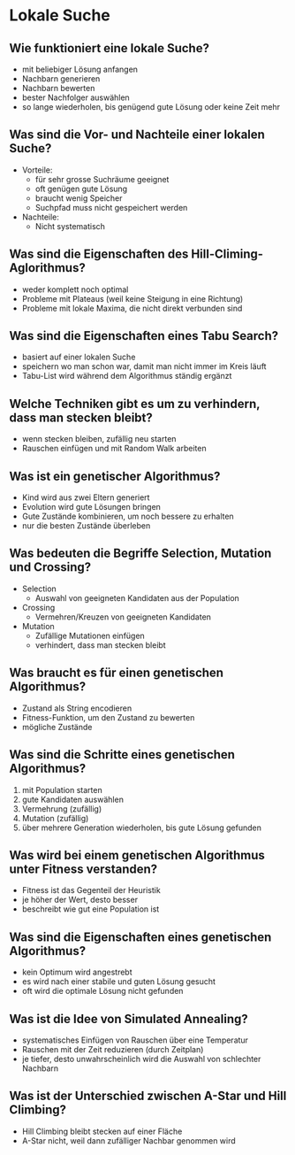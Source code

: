 # Lokale Suche

## Wie funktioniert eine lokale Suche?
* mit beliebiger Lösung anfangen
* Nachbarn generieren
* Nachbarn bewerten
* bester Nachfolger auswählen
* so lange wiederholen, bis genügend gute Lösung oder keine Zeit mehr

## Was sind die Vor- und Nachteile einer lokalen Suche?
* Vorteile:
    * für sehr grosse Suchräume geeignet
    * oft genügen gute Lösung
    * braucht wenig Speicher
    * Suchpfad muss nicht gespeichert werden
* Nachteile:
    * Nicht systematisch

## Was sind die Eigenschaften des Hill-Climing-Aglorithmus?
* weder komplett noch optimal
* Probleme mit Plateaus (weil keine Steigung in eine Richtung)
* Probleme mit lokale Maxima, die nicht direkt verbunden sind

## Was sind die Eigenschaften eines Tabu Search?
* basiert auf einer lokalen Suche
* speichern wo man schon war, damit man nicht immer im Kreis läuft
* Tabu-List wird während dem Algorithmus ständig ergänzt

## Welche Techniken gibt es um zu verhindern, dass man stecken bleibt?
* wenn stecken bleiben, zufällig neu starten
* Rauschen einfügen und mit Random Walk arbeiten

## Was ist ein genetischer Algorithmus?
* Kind wird aus zwei Eltern generiert
* Evolution wird gute Lösungen bringen
* Gute Zustände kombinieren, um noch bessere zu erhalten
* nur die besten Zustände überleben

## Was bedeuten die Begriffe Selection, Mutation und Crossing?
* Selection
    * Auswahl von geeigneten Kandidaten aus der Population
* Crossing
    * Vermehren/Kreuzen von geeigneten Kandidaten
* Mutation
    * Zufällige Mutationen einfügen
    * verhindert, dass man stecken bleibt

## Was braucht es für einen genetischen Algorithmus?
* Zustand als String encodieren
* Fitness-Funktion, um den Zustand zu bewerten
* mögliche Zustände

## Was sind die Schritte eines genetischen Algorithmus?
1. mit Population starten
2. gute Kandidaten auswählen
3. Vermehrung (zufällig)
4. Mutation (zufällig)
5. über mehrere Generation wiederholen, bis gute Lösung gefunden

## Was wird bei einem genetischen Algorithmus unter Fitness verstanden?
* Fitness ist das Gegenteil der Heuristik
* je höher der Wert, desto besser
* beschreibt wie gut eine Population ist

## Was sind die Eigenschaften eines genetischen Algorithmus?
* kein Optimum wird angestrebt
* es wird nach einer stabile und guten Lösung gesucht
* oft wird die optimale Lösung nicht gefunden

## Was ist die Idee von Simulated Annealing?
* systematisches Einfügen von Rauschen über eine Temperatur
* Rauschen mit der Zeit reduzieren (durch Zeitplan)
* je tiefer, desto unwahrscheinlich wird die Auswahl von schlechter Nachbarn

## Was ist der Unterschied zwischen A-Star und Hill Climbing?
* Hill Climbing bleibt stecken auf einer Fläche
* A-Star nicht, weil dann zufälliger Nachbar genommen wird

